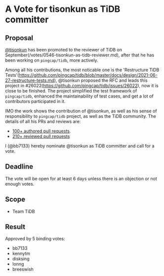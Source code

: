 # A Vote for tisonkun as TiDB committer

## Proposal

[@tisonkun](https://github.com/tisonkun) has been promoted to the reviewer of TiDB on September(/votes/0546-tisonkun-as-tidb-reviewer.md), after that he has been working on `pingcap/tidb`, more actively.

Among all his contributions, the most noticable one is the 'Restructure TiDB Tests'(https://github.com/pingcap/tidb/blob/master/docs/design/2021-06-27-restructure-tests.md), @tisonkun proposed the RFC and leads this project in #26022(https://github.com/pingcap/tidb/issues/26022), now it is close to be finished. The project simplified the test framework of `pingcap/tidb`, enhanced the maintainability of test cases, and get a lot of contributors participated in it.

IMO the work shows the contribution of @tisonkun, as well as his sense of responsibility to `pingcap/tidb` project, as well as the TiDB community. The details of all his PRs and reviews are:

* [100+ authored pull requests](https://github.com/pingcap/tidb/commits?author=tisonkun).
* [210+ reviewed pull requests](https://github.com/pingcap/tidb/pulls?q=is%3Apr+reviewed-by%3Atisonkun)

I (@bb7133) hereby nominate @tisonkun as TiDB committer and call for a vote.

## Deadline

The vote will be open for at least 6 days unless there is an objection or not enough votes.

## Scope

* Team TiDB

## Result

Approved by 5 binding votes:

* bb7133
* kennytm
* disksing
* lonng
* breeswish
